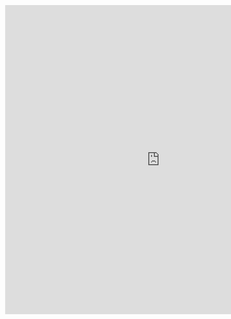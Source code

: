 <embed src="https://bwuah.github.io/Stochastik_Rev.pdf" style="width:1000px;height:1000px" type='application/pdf'>
